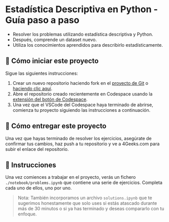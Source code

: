 <!--hide-->
# Estadística Descriptiva en Python - Guía paso a paso
<!--endhide-->

- Resolver los problemas utilizando estadística descriptiva y Python.
- Después, comprende un dataset nuevo.
- Utiliza los conocimientos aprendidos para describirlo estadísticamente.

## 🌱 Cómo iniciar este proyecto

Sigue las siguientes instrucciones:

1. Crear un nuevo repositorio haciendo fork en el [proyecto de Git](https://github.com/4GeeksAcademy/descriptive-statistics-exercises-project-with-python) o [haciendo clic aquí](https://github.com/4GeeksAcademy/descriptive-statistics-exercises-project-with-python/fork).
2. Abre el repositorio creado recientemente en Codespace usando la [extensión del botón de Codespace](https://docs.github.com/en/codespaces/developing-in-codespaces/creating-a-codespace-for-a-repository#creating-a-codespace-for-a-repository).
3. Una vez que el VSCode del Codespace haya terminado de abrirse, comienza tu proyecto siguiendo las instrucciones a continuación.

## 🚛 Cómo entregar este proyecto

Una vez que hayas terminado de resolver los ejercicios, asegúrate de confirmar tus cambios, haz push a tu repositorio y ve a 4Geeks.com para subir el enlace del repositorio.

## 📝 Instrucciones

Una vez comiences a trabajar en el proyecto, verás un fichero `./notebook/problems.ipynb` que contiene una serie de ejercicios. Completa cada uno de ellos, uno por uno.

> Nota: También incorporamos un archivo `solutions.ipynb` que te sugerimos honestamente que solo uses si estás atascado durante más de 30 minutos o si ya has terminado y deseas compararlo con tu enfoque.
